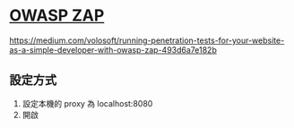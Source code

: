# [OWASP ZAP](https://www.zaproxy.org/)

https://medium.com/volosoft/running-penetration-tests-for-your-website-as-a-simple-developer-with-owasp-zap-493d6a7e182b

## 設定方式

1. 設定本機的 proxy 為 localhost:8080
1. 開啟